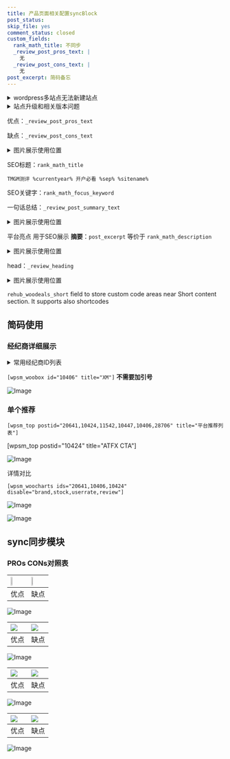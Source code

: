 ```yaml
---
title: 产品页面相关配置syncBlock
post_status: 
skip_file: yes
comment_status: closed
custom_fields:
  rank_math_title: 不同步
  _review_post_pros_text: |
    无
  _review_post_cons_text: |
    无
post_excerpt: 简码备忘
---
```

<details><summary>wordpress多站点无法新建站点</summary>

<li>和报错需要清理cookies一样的原因</li>
<li>wp-config.php里面<code>define( 'SUBDOMAIN_INSTALL', false );//子域名安装</code></li>
<li>新建子站点是用<code>define( 'SUBDOMAIN_INSTALL', true);//子域名安装</code> 完成以后，改成<code>false</code></li>
</details>

<details><summary>站点升级和相关版本问题</summary>

<p>wordpress：5.9.9
woocommerce：7.5.1
出现问题的地方：主题选项里面>><strong>Product layout >>compact style</strong></p>
<p>如何出现没有用过的字段 导致无法保存。先导出配置 然后进行修改，后面再次恢复即可。</p>
<p>出现部分字段无法显示时，需要返回默认布局后，对产品进行保存就好了。</p>
<p></p>
</details>

优点：`_review_post_pros_text`

缺点：`_review_post_cons_text`

<details><summary>图片展示使用位置</summary>

<img src="https://prod-files-secure.s3.us-west-2.amazonaws.com/39ed1227-6d7d-4570-be36-9ccd4a2c4241/f51d3d83-55d4-4bdf-9604-f37ec77ab556/Untitled.png?X-Amz-Algorithm=AWS4-HMAC-SHA256&X-Amz-Content-Sha256=UNSIGNED-PAYLOAD&X-Amz-Credential=ASIAZI2LB466YQAC7ZVO%2F20250412%2Fus-west-2%2Fs3%2Faws4_request&X-Amz-Date=20250412T165520Z&X-Amz-Expires=3600&X-Amz-Security-Token=IQoJb3JpZ2luX2VjEF8aCXVzLXdlc3QtMiJHMEUCIQD0AAQgIanAj%2FED8JRNHRehfBUy09lolzv7J684SHZ3ugIgPYMN3nOODhX5SYesEB%2FyxO1qQfhgv%2FMuNSyMFETOuW8qiAQI2P%2F%2F%2F%2F%2F%2F%2F%2F%2F%2FARAAGgw2Mzc0MjMxODM4MDUiDA0YDVo5xdjz8aFkMyrcA%2F0x2p%2BhLoQROGg8nolqyKCjTYOnXJ3zEClm7W3llJb3sM0azMTCTlebSCQQSVooeEX05PCG4wqI%2Fwab8VZYiRzhuelPxBAKhyxw8MuGjLtXb8NXt17Zyfbh%2BJRBQ7SYUKgZEZ5H9P5RBwO9v34Db9nJTHrMT0JwlJLksCqFuwJ37Og2xH5JKYWW0hgvz5FQUJr3CZUlmmDzByHZYJKVahiwkOIrIjgHnmE1lhVIOqiQ57Gb%2Fllbb3AgVckEBNO6n2x43k9hAuwpEjjV2ZMijOVT7rR6KZxwi%2FFgbtSDSdqyWqd6f9meiZntc%2Fe%2BBSQD3mgx9d43ocmyY4oGnzzDqpSiryezE%2BZVmbwBAXOZ9%2FLdafw9nZuie4D0fVpSV8zruOEHNuTJ6%2FEO5zczCJKD8fyvTJF5yXVqI4hiAK9ICsFINPmrmSRteNEDo%2Fy9ZUhn09ySYSQFNVPLydIK5WPWuYmSWDe%2BHiZNCEq7H9S0tdO7Js82vILRJLK9khLen3eSQcTVggJq3A%2FwI8xwWe9qWjkthlT9u4C%2BEZ1IY48INgTZiyhfpUh3xzDp73ablySFW5hfvtLXKqzj2TJ5rWGwbG0XmcsUWp0xXXlxOJiZrKisGRMN3K2sigH30RrjMOD56b8GOqUBywFat%2B%2F8xWs2Fm9s0pMxY4%2Brk4olDUs0PSa4rxkGt3a71nTPr1LcltD27NMu%2B2%2Fb3olPCYzwWs6I36n41clkb43fB5j81fwrcgjKoKYYEHA91awTlEo06KCR4bVcf1%2Fd6NVule1I1qBsXGXv70JmHRLp3iIaOxIuKSNx0s3rsao7BK2AdJRu7Jzato%2FG1xcPAd1Q45JUH65g97bPqWe%2BiCSOZRyy&X-Amz-Signature=d2bb61d621ab363502e9f1c38af5284ad81f4c9d5fc24157c168e1e7feb45e22&X-Amz-SignedHeaders=host&x-id=GetObject" alt="Image">
</details>

SEO标题：`rank_math_title`

`TMGM测评 %currentyear% 开户必看 %sep% %sitename%`

SEO关键字：`rank_math_focus_keyword`

一句话总结：`_review_post_summary_text`

<details><summary>图片展示使用位置</summary>

<img src="https://prod-files-secure.s3.us-west-2.amazonaws.com/39ed1227-6d7d-4570-be36-9ccd4a2c4241/4b96a922-296c-4f4e-8630-d1c870cbce01/Untitled.png?X-Amz-Algorithm=AWS4-HMAC-SHA256&X-Amz-Content-Sha256=UNSIGNED-PAYLOAD&X-Amz-Credential=ASIAZI2LB4662IRM23VA%2F20250412%2Fus-west-2%2Fs3%2Faws4_request&X-Amz-Date=20250412T165521Z&X-Amz-Expires=3600&X-Amz-Security-Token=IQoJb3JpZ2luX2VjEF8aCXVzLXdlc3QtMiJIMEYCIQCxWYhzzExS4ioM%2FhmHJqbGb9TxTc%2FtzH6%2BtppWqa%2BfZAIhAM5cJn4XZrI4v%2FSyFMEfEX5KQ9MztgytRFRIOkja%2FHSOKogECNj%2F%2F%2F%2F%2F%2F%2F%2F%2F%2FwEQABoMNjM3NDIzMTgzODA1Igygwu%2BY6K2gy%2FrgbV0q3AP1kxOiZ5LMnuzPCqnY7MfE5kfvdlADSjKvbjHsiy6hDPABVeyo18l3mSBAlpQPqi1gTG5bDvNaeZ27%2BYNBft0e%2FtfQtwFA5RHk1K7EkXZvZOLiDLgpXd7JWKYIj%2BqNXZ9h6vqXPEJzh0Xw5hsbmBnKp79fBBIzLoL%2F5mM8pc78dEgeBIrI6u5luH1LTZ1ZveMiqfuczDscCn7HKc%2F6WYAY%2Bb3T%2BzqeG0VVybJs3CWwyIx9h5HvldTfzcQV67GaYnB4tRDQ7t93jmum0dfQh3iR3c%2BcDG%2FBd%2FtGUdw%2FP3LQDebGP1sBQlDgkoyoHJFSxHQPrY3M4lhAWZm1pXhorxLj23U8WPRiSPm00D7GK22VJEfQQNSVJ1pJFHFgFLzcrk2Pb2jFghmrGxjcUMF5p31LEgjisYAv0Hl3Z6W2Uqr39etM6VlTOdU%2BGBM3nHciC7SM5heZPW91r6CZuxC6EFXonQjfu1rGydql%2BHK6U3YeOvBvBLLRYUkzBgNY1t7yD0P4LtyB6zVFc6btwjRA5eJTJ%2FLylV9RKD%2FCCkuIXYhqn39mQbsiSy%2BlwJpxnRVF%2FyFuGw6EqvsJvIOgmqjr3i7CXyWibcS3gHrfd720gFUszw%2FQO%2B9HCL29BHSQLzDT%2BOm%2FBjqkAXpjii6G%2BfLju4HXairrGCB1Vz6OWVXt8foRtHd3VW4HbGs7JUi47kCV%2FJiZ1I9jDVMsmBOUclOODkJw%2FDUEy7UeYQt%2FURZuDhyo4W%2FS8kaRLcw0hqatAwvEEKzBz4hBzuitainJS%2BdjmfEl4B3EfKRBMpEkdvBGPMAWBastQC3ZjytHXJIah944R4OoOdmwPs6CB7iVxuYC9Wsk%2BplSJ%2BOXWsIP&X-Amz-Signature=6724548dc6acf692b314b77b6a9ae54a11f4150e6bc9ceaa3cb3caff2492751c&X-Amz-SignedHeaders=host&x-id=GetObject" alt="Image">
</details>

平台亮点 用于SEO展示 **摘要**：`post_excerpt`  等价于 `rank_math_description`

<details><summary>图片展示使用位置</summary>

<img src="https://prod-files-secure.s3.us-west-2.amazonaws.com/39ed1227-6d7d-4570-be36-9ccd4a2c4241/1ee11f63-b60a-4dfe-a7a7-d58ff23b5d88/Untitled.png?X-Amz-Algorithm=AWS4-HMAC-SHA256&X-Amz-Content-Sha256=UNSIGNED-PAYLOAD&X-Amz-Credential=ASIAZI2LB466Z4F5KJY7%2F20250412%2Fus-west-2%2Fs3%2Faws4_request&X-Amz-Date=20250412T165522Z&X-Amz-Expires=3600&X-Amz-Security-Token=IQoJb3JpZ2luX2VjEF8aCXVzLXdlc3QtMiJIMEYCIQCirfOcgyuLbhUYzsrP%2BMIZO3NK3H2tH%2FPfv2h5gXIMqgIhAP4biyuv%2FI8HuP4b15sIzvP7Ve9yUo9mX1IJKOj4dUWDKogECNj%2F%2F%2F%2F%2F%2F%2F%2F%2F%2FwEQABoMNjM3NDIzMTgzODA1IgwjuiXa0de0ekGvVeIq3AP0gqwJSMp%2B%2BVB5TmranhEEynTwPqM0AOR8egbKbjJ9JdRJCdvgJrPYzVCSaFOFHWzCWfduv3i4wM8phaM9US7%2FsPilvtfOzOH2GYGYTJCq%2FUtqk1RYRkScFSBWRw7Z8ajYXGFmQtVwLEn3PKtzQALBgc7qEa8SDad2LEofB5rJWrLrdAqm4Av0YSSQBsrBpkhvEFQMkDihtHpFFNAH9fBp2tBKnVlSoliBjLM2X8Whrt%2BwEK43Z%2FopD9lbpwCEYK7vMzIWrrqC%2BF0DoyRerpfNoZhKZNSruAYmuKWqELQXl4ll0ibvKJtHAuq4praJd8M7BZIcK0CIHiH0MdcCjUkJIgghaFCHfHh%2B%2BjCK3G2W0AyNeT%2FHP1IyZmwTlvjK6vfxJ1X12om1c08g5kn505twCSN0DiDlQG%2FbsGSqDmILvXu%2BArSLcHUsNzWQr6fKA77h%2BcVLYZIEiuwdqH2QAQrMz01lRCa25DvTdHMRWP%2B7i1F6fKvHHoeB8BYcyURSA7cak%2FotGkJBgYfpgmXDY8AXQWgaaaZR8FWnvYa7PLYNyHRbBwZ%2B07X8VN%2FcCBOZk%2FSRVm48hhbb0FhbpdvJInNPgsfgHJ%2FwWGyH7O3IkkqH5%2FH8bvOR5RZ%2BsA1BTjDq%2BOm%2FBjqkAeiSNgleXR694lrFi%2FV%2F7ZpOYMmg08sowcsqXsNq4sOIpKQZKDDVJ4KjUfLsv83BTfKy%2B0yhmbHs3hTrhWL%2B8HXp9y779BIUSSKTBhOcUk9WnRzhNTQRFFDmjjg3P%2B1%2BxaBo0niZN9V2z1ttTZiXBDLebtIjTNhvaPlz4%2F3ANpfb7euUdUWoMVrvDA4SstleNLJaqXdgbXD2pDa78vWs1mUvg9a%2F&X-Amz-Signature=646c506936d6a2eb378c8ae15e0bc3cc8d2af72f511d542d3ac112b64979d544&X-Amz-SignedHeaders=host&x-id=GetObject" alt="Image">
<img src="https://prod-files-secure.s3.us-west-2.amazonaws.com/39ed1227-6d7d-4570-be36-9ccd4a2c4241/ad4118b5-78d8-4fbe-801e-3b29b5d99c01/Untitled.png?X-Amz-Algorithm=AWS4-HMAC-SHA256&X-Amz-Content-Sha256=UNSIGNED-PAYLOAD&X-Amz-Credential=ASIAZI2LB466Z4F5KJY7%2F20250412%2Fus-west-2%2Fs3%2Faws4_request&X-Amz-Date=20250412T165522Z&X-Amz-Expires=3600&X-Amz-Security-Token=IQoJb3JpZ2luX2VjEF8aCXVzLXdlc3QtMiJIMEYCIQCirfOcgyuLbhUYzsrP%2BMIZO3NK3H2tH%2FPfv2h5gXIMqgIhAP4biyuv%2FI8HuP4b15sIzvP7Ve9yUo9mX1IJKOj4dUWDKogECNj%2F%2F%2F%2F%2F%2F%2F%2F%2F%2FwEQABoMNjM3NDIzMTgzODA1IgwjuiXa0de0ekGvVeIq3AP0gqwJSMp%2B%2BVB5TmranhEEynTwPqM0AOR8egbKbjJ9JdRJCdvgJrPYzVCSaFOFHWzCWfduv3i4wM8phaM9US7%2FsPilvtfOzOH2GYGYTJCq%2FUtqk1RYRkScFSBWRw7Z8ajYXGFmQtVwLEn3PKtzQALBgc7qEa8SDad2LEofB5rJWrLrdAqm4Av0YSSQBsrBpkhvEFQMkDihtHpFFNAH9fBp2tBKnVlSoliBjLM2X8Whrt%2BwEK43Z%2FopD9lbpwCEYK7vMzIWrrqC%2BF0DoyRerpfNoZhKZNSruAYmuKWqELQXl4ll0ibvKJtHAuq4praJd8M7BZIcK0CIHiH0MdcCjUkJIgghaFCHfHh%2B%2BjCK3G2W0AyNeT%2FHP1IyZmwTlvjK6vfxJ1X12om1c08g5kn505twCSN0DiDlQG%2FbsGSqDmILvXu%2BArSLcHUsNzWQr6fKA77h%2BcVLYZIEiuwdqH2QAQrMz01lRCa25DvTdHMRWP%2B7i1F6fKvHHoeB8BYcyURSA7cak%2FotGkJBgYfpgmXDY8AXQWgaaaZR8FWnvYa7PLYNyHRbBwZ%2B07X8VN%2FcCBOZk%2FSRVm48hhbb0FhbpdvJInNPgsfgHJ%2FwWGyH7O3IkkqH5%2FH8bvOR5RZ%2BsA1BTjDq%2BOm%2FBjqkAeiSNgleXR694lrFi%2FV%2F7ZpOYMmg08sowcsqXsNq4sOIpKQZKDDVJ4KjUfLsv83BTfKy%2B0yhmbHs3hTrhWL%2B8HXp9y779BIUSSKTBhOcUk9WnRzhNTQRFFDmjjg3P%2B1%2BxaBo0niZN9V2z1ttTZiXBDLebtIjTNhvaPlz4%2F3ANpfb7euUdUWoMVrvDA4SstleNLJaqXdgbXD2pDa78vWs1mUvg9a%2F&X-Amz-Signature=26ef56123395dfc16ed4f8bd0f1d2c7b53389c1e1e4be30a5e07f743fc498b95&X-Amz-SignedHeaders=host&x-id=GetObject" alt="Image">
<img src="https://prod-files-secure.s3.us-west-2.amazonaws.com/39ed1227-6d7d-4570-be36-9ccd4a2c4241/a38cf7c9-a79c-4b64-9e94-13589fe0758b/Untitled.png?X-Amz-Algorithm=AWS4-HMAC-SHA256&X-Amz-Content-Sha256=UNSIGNED-PAYLOAD&X-Amz-Credential=ASIAZI2LB466Z4F5KJY7%2F20250412%2Fus-west-2%2Fs3%2Faws4_request&X-Amz-Date=20250412T165522Z&X-Amz-Expires=3600&X-Amz-Security-Token=IQoJb3JpZ2luX2VjEF8aCXVzLXdlc3QtMiJIMEYCIQCirfOcgyuLbhUYzsrP%2BMIZO3NK3H2tH%2FPfv2h5gXIMqgIhAP4biyuv%2FI8HuP4b15sIzvP7Ve9yUo9mX1IJKOj4dUWDKogECNj%2F%2F%2F%2F%2F%2F%2F%2F%2F%2FwEQABoMNjM3NDIzMTgzODA1IgwjuiXa0de0ekGvVeIq3AP0gqwJSMp%2B%2BVB5TmranhEEynTwPqM0AOR8egbKbjJ9JdRJCdvgJrPYzVCSaFOFHWzCWfduv3i4wM8phaM9US7%2FsPilvtfOzOH2GYGYTJCq%2FUtqk1RYRkScFSBWRw7Z8ajYXGFmQtVwLEn3PKtzQALBgc7qEa8SDad2LEofB5rJWrLrdAqm4Av0YSSQBsrBpkhvEFQMkDihtHpFFNAH9fBp2tBKnVlSoliBjLM2X8Whrt%2BwEK43Z%2FopD9lbpwCEYK7vMzIWrrqC%2BF0DoyRerpfNoZhKZNSruAYmuKWqELQXl4ll0ibvKJtHAuq4praJd8M7BZIcK0CIHiH0MdcCjUkJIgghaFCHfHh%2B%2BjCK3G2W0AyNeT%2FHP1IyZmwTlvjK6vfxJ1X12om1c08g5kn505twCSN0DiDlQG%2FbsGSqDmILvXu%2BArSLcHUsNzWQr6fKA77h%2BcVLYZIEiuwdqH2QAQrMz01lRCa25DvTdHMRWP%2B7i1F6fKvHHoeB8BYcyURSA7cak%2FotGkJBgYfpgmXDY8AXQWgaaaZR8FWnvYa7PLYNyHRbBwZ%2B07X8VN%2FcCBOZk%2FSRVm48hhbb0FhbpdvJInNPgsfgHJ%2FwWGyH7O3IkkqH5%2FH8bvOR5RZ%2BsA1BTjDq%2BOm%2FBjqkAeiSNgleXR694lrFi%2FV%2F7ZpOYMmg08sowcsqXsNq4sOIpKQZKDDVJ4KjUfLsv83BTfKy%2B0yhmbHs3hTrhWL%2B8HXp9y779BIUSSKTBhOcUk9WnRzhNTQRFFDmjjg3P%2B1%2BxaBo0niZN9V2z1ttTZiXBDLebtIjTNhvaPlz4%2F3ANpfb7euUdUWoMVrvDA4SstleNLJaqXdgbXD2pDa78vWs1mUvg9a%2F&X-Amz-Signature=80fc6d0399038780d74f414a1959d26e862f490496ceb396ad0df49b7d1c8acd&X-Amz-SignedHeaders=host&x-id=GetObject" alt="Image">
<img src="https://prod-files-secure.s3.us-west-2.amazonaws.com/39ed1227-6d7d-4570-be36-9ccd4a2c4241/7da6fc1e-d2ac-42ae-8c75-cb5749aa18f6/Untitled.png?X-Amz-Algorithm=AWS4-HMAC-SHA256&X-Amz-Content-Sha256=UNSIGNED-PAYLOAD&X-Amz-Credential=ASIAZI2LB466Z4F5KJY7%2F20250412%2Fus-west-2%2Fs3%2Faws4_request&X-Amz-Date=20250412T165522Z&X-Amz-Expires=3600&X-Amz-Security-Token=IQoJb3JpZ2luX2VjEF8aCXVzLXdlc3QtMiJIMEYCIQCirfOcgyuLbhUYzsrP%2BMIZO3NK3H2tH%2FPfv2h5gXIMqgIhAP4biyuv%2FI8HuP4b15sIzvP7Ve9yUo9mX1IJKOj4dUWDKogECNj%2F%2F%2F%2F%2F%2F%2F%2F%2F%2FwEQABoMNjM3NDIzMTgzODA1IgwjuiXa0de0ekGvVeIq3AP0gqwJSMp%2B%2BVB5TmranhEEynTwPqM0AOR8egbKbjJ9JdRJCdvgJrPYzVCSaFOFHWzCWfduv3i4wM8phaM9US7%2FsPilvtfOzOH2GYGYTJCq%2FUtqk1RYRkScFSBWRw7Z8ajYXGFmQtVwLEn3PKtzQALBgc7qEa8SDad2LEofB5rJWrLrdAqm4Av0YSSQBsrBpkhvEFQMkDihtHpFFNAH9fBp2tBKnVlSoliBjLM2X8Whrt%2BwEK43Z%2FopD9lbpwCEYK7vMzIWrrqC%2BF0DoyRerpfNoZhKZNSruAYmuKWqELQXl4ll0ibvKJtHAuq4praJd8M7BZIcK0CIHiH0MdcCjUkJIgghaFCHfHh%2B%2BjCK3G2W0AyNeT%2FHP1IyZmwTlvjK6vfxJ1X12om1c08g5kn505twCSN0DiDlQG%2FbsGSqDmILvXu%2BArSLcHUsNzWQr6fKA77h%2BcVLYZIEiuwdqH2QAQrMz01lRCa25DvTdHMRWP%2B7i1F6fKvHHoeB8BYcyURSA7cak%2FotGkJBgYfpgmXDY8AXQWgaaaZR8FWnvYa7PLYNyHRbBwZ%2B07X8VN%2FcCBOZk%2FSRVm48hhbb0FhbpdvJInNPgsfgHJ%2FwWGyH7O3IkkqH5%2FH8bvOR5RZ%2BsA1BTjDq%2BOm%2FBjqkAeiSNgleXR694lrFi%2FV%2F7ZpOYMmg08sowcsqXsNq4sOIpKQZKDDVJ4KjUfLsv83BTfKy%2B0yhmbHs3hTrhWL%2B8HXp9y779BIUSSKTBhOcUk9WnRzhNTQRFFDmjjg3P%2B1%2BxaBo0niZN9V2z1ttTZiXBDLebtIjTNhvaPlz4%2F3ANpfb7euUdUWoMVrvDA4SstleNLJaqXdgbXD2pDa78vWs1mUvg9a%2F&X-Amz-Signature=8ac2ccf6bc9d050c65efee0768baacd6eaa5accd3122aa9c6a1a261bec3b1267&X-Amz-SignedHeaders=host&x-id=GetObject" alt="Image">
<img src="https://prod-files-secure.s3.us-west-2.amazonaws.com/39ed1227-6d7d-4570-be36-9ccd4a2c4241/7e97f40a-eaee-47f5-b2f9-475f96808fa7/Untitled.png?X-Amz-Algorithm=AWS4-HMAC-SHA256&X-Amz-Content-Sha256=UNSIGNED-PAYLOAD&X-Amz-Credential=ASIAZI2LB466Z4F5KJY7%2F20250412%2Fus-west-2%2Fs3%2Faws4_request&X-Amz-Date=20250412T165522Z&X-Amz-Expires=3600&X-Amz-Security-Token=IQoJb3JpZ2luX2VjEF8aCXVzLXdlc3QtMiJIMEYCIQCirfOcgyuLbhUYzsrP%2BMIZO3NK3H2tH%2FPfv2h5gXIMqgIhAP4biyuv%2FI8HuP4b15sIzvP7Ve9yUo9mX1IJKOj4dUWDKogECNj%2F%2F%2F%2F%2F%2F%2F%2F%2F%2FwEQABoMNjM3NDIzMTgzODA1IgwjuiXa0de0ekGvVeIq3AP0gqwJSMp%2B%2BVB5TmranhEEynTwPqM0AOR8egbKbjJ9JdRJCdvgJrPYzVCSaFOFHWzCWfduv3i4wM8phaM9US7%2FsPilvtfOzOH2GYGYTJCq%2FUtqk1RYRkScFSBWRw7Z8ajYXGFmQtVwLEn3PKtzQALBgc7qEa8SDad2LEofB5rJWrLrdAqm4Av0YSSQBsrBpkhvEFQMkDihtHpFFNAH9fBp2tBKnVlSoliBjLM2X8Whrt%2BwEK43Z%2FopD9lbpwCEYK7vMzIWrrqC%2BF0DoyRerpfNoZhKZNSruAYmuKWqELQXl4ll0ibvKJtHAuq4praJd8M7BZIcK0CIHiH0MdcCjUkJIgghaFCHfHh%2B%2BjCK3G2W0AyNeT%2FHP1IyZmwTlvjK6vfxJ1X12om1c08g5kn505twCSN0DiDlQG%2FbsGSqDmILvXu%2BArSLcHUsNzWQr6fKA77h%2BcVLYZIEiuwdqH2QAQrMz01lRCa25DvTdHMRWP%2B7i1F6fKvHHoeB8BYcyURSA7cak%2FotGkJBgYfpgmXDY8AXQWgaaaZR8FWnvYa7PLYNyHRbBwZ%2B07X8VN%2FcCBOZk%2FSRVm48hhbb0FhbpdvJInNPgsfgHJ%2FwWGyH7O3IkkqH5%2FH8bvOR5RZ%2BsA1BTjDq%2BOm%2FBjqkAeiSNgleXR694lrFi%2FV%2F7ZpOYMmg08sowcsqXsNq4sOIpKQZKDDVJ4KjUfLsv83BTfKy%2B0yhmbHs3hTrhWL%2B8HXp9y779BIUSSKTBhOcUk9WnRzhNTQRFFDmjjg3P%2B1%2BxaBo0niZN9V2z1ttTZiXBDLebtIjTNhvaPlz4%2F3ANpfb7euUdUWoMVrvDA4SstleNLJaqXdgbXD2pDa78vWs1mUvg9a%2F&X-Amz-Signature=89c6ac8fdc770cd08111df768eb1f537fbc6e624c08b06d3dbf021c191feded4&X-Amz-SignedHeaders=host&x-id=GetObject" alt="Image">
</details>

head：`_review_heading`

<details><summary>图片展示使用位置</summary>

<img src="https://prod-files-secure.s3.us-west-2.amazonaws.com/39ed1227-6d7d-4570-be36-9ccd4a2c4241/3a4650ad-9887-415c-889a-edd51fa54f27/Untitled.png?X-Amz-Algorithm=AWS4-HMAC-SHA256&X-Amz-Content-Sha256=UNSIGNED-PAYLOAD&X-Amz-Credential=ASIAZI2LB466YFWK5SP5%2F20250412%2Fus-west-2%2Fs3%2Faws4_request&X-Amz-Date=20250412T165522Z&X-Amz-Expires=3600&X-Amz-Security-Token=IQoJb3JpZ2luX2VjEF8aCXVzLXdlc3QtMiJHMEUCIGWVPj3gUeaTXdrUaE%2F8FgRx%2Fg4ynBxk3PC9%2FK44NsSgAiEA%2B%2BGWeUqtCvsGCWIgHKggK6s3QP%2FEtk%2BmZTcTTCnxThIqiAQI2P%2F%2F%2F%2F%2F%2F%2F%2F%2F%2FARAAGgw2Mzc0MjMxODM4MDUiDDjHJ%2FqVSEgD%2F6DPaircAxAzpuvZDpyPfkfitELRPyUOkAti%2FVUo1owDjXXV3G0FDz5rmeu6vqRdysT3UHlOVYqL1XtO1aRYEty2gOCd%2Bka%2B9NYESoCeYdiAgQwFvK4FSVo8FZbcoR92Lz%2B5VIWbsRvFDZUtpl1PynYnmj2N8at4b3tZqLj2nIsxI0xIA7O24TlVJy2WoQKjtrvTLeFhvtbS5hdWpTTWHMMRgv4CgpmAITdzDKgQgO4Tt%2BTAcoTO8xk7Z1OlGPjKyWKamW5hDzZh1YehqmXz%2BiUls83d0lARrQBcOZgyWdDMhTWzOmTk%2BVo8IJIrbQ0g8f%2BV%2FvJwnobPCeb0L6bYDbsDTCLypv65i0IPMZUCUoZEYC%2Ffp1kHzmhCJccIyROLfi3G3dY5GB9iTHMZ8BE6LhWZee3NtVcp3dLvOFM%2BRmoM%2FEI%2BxqpLHdiUNJuAgLXazOOrczvm5GrSHEpFthJB1t4ZOMn6sFJcFBMmwhbWSLmMfii%2FCJc3c7BROhL%2BQIoCktoApb%2FSrm70u89spASk5eP8Upr3YztyhKSRz0Ks42oREz90secBXrrABGb8NTbDFPnnPSTb4BFfcHucg5SaffEbuQvE1sTk1Sejtdmk6qzRuDvFRSlS%2BptilUH2nHSnn2FKMND46b8GOqUBOdRSGfTgBmMgZM3DoORfXSqXt4T38BKQMVAQxnEIj%2Bk9JPpaCiJy7JpyqUppVNrWnAOGCA0R%2FFqRUseFPG%2BvpEKdbXyOs7Hts1Fb3gVkL9SZlvhRP0aLQmGyJhNG0PwNYKCAg4g4McIFT5A%2BYRgqUQrEf2hGFhOCJiK37LZ0vrFy2AotRMnSU%2FgZ9oVJLxMnG3uABBVyrK%2FQ517qwexmuhgHPcZw&X-Amz-Signature=db5f1da59a33c1bc2c5996e60fb0231ebac7a358b3e0a782f3c36dbdcc5d546b&X-Amz-SignedHeaders=host&x-id=GetObject" alt="Image">
</details>

`rehub_woodeals_short`	field to store custom code areas near Short content section. It supports also shortcodes



## 简码使用

### 经纪商详细展示

<details><summary>常用经纪商ID列表</summary>

<pre><code class="php">嘉盛 ===> 20641  [wpsm_woobox id="20641" title="嘉盛"]
易信easymarkets ===> 11542  [wpsm_woobox id="11542" title="易信easymarkets"]
ATFX外汇 ===> 10424  [wpsm_woobox id="10424" title="ATFX"]
XM ===> 10406  [wpsm_woobox id="10406" title="XM"]
TMGM ===> 29622  [wpsm_woobox id="29622" title="TMGM"]
HYCM ===> 10447  [wpsm_woobox id="10447" title="HYCM"]
fpmarkets澳福外汇 ===> 20639  [wpsm_woobox id="20639" title="fpmarkets澳福外汇"]</code></pre>
</details>

`[wpsm_woobox id="10406" title="XM"]` **不需要加引号**

![Image](https://prod-files-secure.s3.us-west-2.amazonaws.com/39ed1227-6d7d-4570-be36-9ccd4a2c4241/4f898f9d-0fa7-4e43-acd3-ac6bc7be575a/Untitled.png?X-Amz-Algorithm=AWS4-HMAC-SHA256&X-Amz-Content-Sha256=UNSIGNED-PAYLOAD&X-Amz-Credential=ASIAZI2LB466SZLMNFJ2%2F20250412%2Fus-west-2%2Fs3%2Faws4_request&X-Amz-Date=20250412T165520Z&X-Amz-Expires=3600&X-Amz-Security-Token=IQoJb3JpZ2luX2VjEF8aCXVzLXdlc3QtMiJIMEYCIQDoXc4W5qqmbQ3BbctaGGuNkoGwyOio7fVuH7nVQBOehwIhAMEVpI1OSSXoYHyDW%2B5fJXJPF84EOBlKV8NBRsHaF%2FJ4KogECNj%2F%2F%2F%2F%2F%2F%2F%2F%2F%2FwEQABoMNjM3NDIzMTgzODA1IgwmTB5%2Fg1sVaRTg%2F2Mq3AOTSjQUJKy9Mo7EqUQwEzScFsTZLC4NawUb9jayxvzsB5NyDJg0VbCpJDr9ExF2uR%2Fl1VunY%2FhOQfOCqUpDiOa7kZInjK7v6K%2FcMiNMQl4qo%2F4LpSmDD%2BuC8NqsoDqlgfYg7bH3N4s3QpeuQVs7X3AKGzvMUt7vx89%2BhbD7a27XXz1eMAmMG2HakU0zMgN1ij7NT2dn9rkP1unvBYYmdz0LxQ8CTtXdNz0jscEXwE5DovedJLn7p%2FQIex1xLqBYDY0Q1aS%2B9XZ2uGQ34t%2BeJrIpjbXDeLBL70jDUHnXhA4lazCzpHkfejVHyUONkKyQMd2SxH%2FODVZwHUE%2BQFZhmiK0zqU89WObQAdRisLRbsn6PjjZ3QOwl%2BBM9eBzCN5Z%2FOOXhh9ob7ZccTAWZ0vFCa1SLbyo%2FcVoGxwkp9rRKRFiQvStyD%2FxoB5cFnSUntNamwsmjr%2BayKGeT9yBhgtGLlvLDyUuHbdmlNmkt%2FlRfqiVdAxrgcShUdImDVQ8lsl0v3GJ1NwcTtapYRd1%2BSQdXb3zlibZ0quB9TjBKwm6eSpt2bt6f1DdgDE5XD49GBPigHD7YqBKrh7rDSBlKQwIA0fsZXehTzY0sPHrOfreF9%2B85tG85xz1hm8lTSxAKTDi%2Bem%2FBjqkAZ0ZJ7k0xCB9r4ssqTDrea%2FzNsJzVjphX1nJ4%2BU8rUzrSr2115eBU3UsvLnyHFZ5qZE9h4LFq8OiKtuqS7MuYUADcWAqIcOmKU4wcgiMpsg3%2Bdsdarmary7esztO%2BCgwNlOHt8juw0eX0QounBsSl3axFP4gwuuRWN8o3Dg%2BRIg05H70Z4LBYdcSCUZrjmyYQaZHUR9B4%2BebPTEFmGbQUTpRkuuG&X-Amz-Signature=3acb12a4b23992c93d5c9e7b1b8bf5e2520bc84f5dce67bbd267d462a385fabf&X-Amz-SignedHeaders=host&x-id=GetObject)

### 单个推荐
`[wpsm_top postid="20641,10424,11542,10447,10406,28706" title="平台推荐列表"]`

[wpsm_top postid="10424" title="ATFX CTA"]

![Image](https://prod-files-secure.s3.us-west-2.amazonaws.com/39ed1227-6d7d-4570-be36-9ccd4a2c4241/5ac620dc-51a8-48b6-b55d-91f47299193c/Untitled.png?X-Amz-Algorithm=AWS4-HMAC-SHA256&X-Amz-Content-Sha256=UNSIGNED-PAYLOAD&X-Amz-Credential=ASIAZI2LB466SZLMNFJ2%2F20250412%2Fus-west-2%2Fs3%2Faws4_request&X-Amz-Date=20250412T165520Z&X-Amz-Expires=3600&X-Amz-Security-Token=IQoJb3JpZ2luX2VjEF8aCXVzLXdlc3QtMiJIMEYCIQDoXc4W5qqmbQ3BbctaGGuNkoGwyOio7fVuH7nVQBOehwIhAMEVpI1OSSXoYHyDW%2B5fJXJPF84EOBlKV8NBRsHaF%2FJ4KogECNj%2F%2F%2F%2F%2F%2F%2F%2F%2F%2FwEQABoMNjM3NDIzMTgzODA1IgwmTB5%2Fg1sVaRTg%2F2Mq3AOTSjQUJKy9Mo7EqUQwEzScFsTZLC4NawUb9jayxvzsB5NyDJg0VbCpJDr9ExF2uR%2Fl1VunY%2FhOQfOCqUpDiOa7kZInjK7v6K%2FcMiNMQl4qo%2F4LpSmDD%2BuC8NqsoDqlgfYg7bH3N4s3QpeuQVs7X3AKGzvMUt7vx89%2BhbD7a27XXz1eMAmMG2HakU0zMgN1ij7NT2dn9rkP1unvBYYmdz0LxQ8CTtXdNz0jscEXwE5DovedJLn7p%2FQIex1xLqBYDY0Q1aS%2B9XZ2uGQ34t%2BeJrIpjbXDeLBL70jDUHnXhA4lazCzpHkfejVHyUONkKyQMd2SxH%2FODVZwHUE%2BQFZhmiK0zqU89WObQAdRisLRbsn6PjjZ3QOwl%2BBM9eBzCN5Z%2FOOXhh9ob7ZccTAWZ0vFCa1SLbyo%2FcVoGxwkp9rRKRFiQvStyD%2FxoB5cFnSUntNamwsmjr%2BayKGeT9yBhgtGLlvLDyUuHbdmlNmkt%2FlRfqiVdAxrgcShUdImDVQ8lsl0v3GJ1NwcTtapYRd1%2BSQdXb3zlibZ0quB9TjBKwm6eSpt2bt6f1DdgDE5XD49GBPigHD7YqBKrh7rDSBlKQwIA0fsZXehTzY0sPHrOfreF9%2B85tG85xz1hm8lTSxAKTDi%2Bem%2FBjqkAZ0ZJ7k0xCB9r4ssqTDrea%2FzNsJzVjphX1nJ4%2BU8rUzrSr2115eBU3UsvLnyHFZ5qZE9h4LFq8OiKtuqS7MuYUADcWAqIcOmKU4wcgiMpsg3%2Bdsdarmary7esztO%2BCgwNlOHt8juw0eX0QounBsSl3axFP4gwuuRWN8o3Dg%2BRIg05H70Z4LBYdcSCUZrjmyYQaZHUR9B4%2BebPTEFmGbQUTpRkuuG&X-Amz-Signature=c5a3ce39078f230c2f7eb04e62f57ecb60d3cd204614154be15cd9e3c2d89a97&X-Amz-SignedHeaders=host&x-id=GetObject)

详情对比

`[wpsm_woocharts ids="20641,10406,10424" disable="brand,stock,userrate,review"]`

![Image](https://prod-files-secure.s3.us-west-2.amazonaws.com/39ed1227-6d7d-4570-be36-9ccd4a2c4241/bf3ba45f-b9f3-4295-8aef-b4a495fd25f4/Untitled.png?X-Amz-Algorithm=AWS4-HMAC-SHA256&X-Amz-Content-Sha256=UNSIGNED-PAYLOAD&X-Amz-Credential=ASIAZI2LB466SZLMNFJ2%2F20250412%2Fus-west-2%2Fs3%2Faws4_request&X-Amz-Date=20250412T165520Z&X-Amz-Expires=3600&X-Amz-Security-Token=IQoJb3JpZ2luX2VjEF8aCXVzLXdlc3QtMiJIMEYCIQDoXc4W5qqmbQ3BbctaGGuNkoGwyOio7fVuH7nVQBOehwIhAMEVpI1OSSXoYHyDW%2B5fJXJPF84EOBlKV8NBRsHaF%2FJ4KogECNj%2F%2F%2F%2F%2F%2F%2F%2F%2F%2FwEQABoMNjM3NDIzMTgzODA1IgwmTB5%2Fg1sVaRTg%2F2Mq3AOTSjQUJKy9Mo7EqUQwEzScFsTZLC4NawUb9jayxvzsB5NyDJg0VbCpJDr9ExF2uR%2Fl1VunY%2FhOQfOCqUpDiOa7kZInjK7v6K%2FcMiNMQl4qo%2F4LpSmDD%2BuC8NqsoDqlgfYg7bH3N4s3QpeuQVs7X3AKGzvMUt7vx89%2BhbD7a27XXz1eMAmMG2HakU0zMgN1ij7NT2dn9rkP1unvBYYmdz0LxQ8CTtXdNz0jscEXwE5DovedJLn7p%2FQIex1xLqBYDY0Q1aS%2B9XZ2uGQ34t%2BeJrIpjbXDeLBL70jDUHnXhA4lazCzpHkfejVHyUONkKyQMd2SxH%2FODVZwHUE%2BQFZhmiK0zqU89WObQAdRisLRbsn6PjjZ3QOwl%2BBM9eBzCN5Z%2FOOXhh9ob7ZccTAWZ0vFCa1SLbyo%2FcVoGxwkp9rRKRFiQvStyD%2FxoB5cFnSUntNamwsmjr%2BayKGeT9yBhgtGLlvLDyUuHbdmlNmkt%2FlRfqiVdAxrgcShUdImDVQ8lsl0v3GJ1NwcTtapYRd1%2BSQdXb3zlibZ0quB9TjBKwm6eSpt2bt6f1DdgDE5XD49GBPigHD7YqBKrh7rDSBlKQwIA0fsZXehTzY0sPHrOfreF9%2B85tG85xz1hm8lTSxAKTDi%2Bem%2FBjqkAZ0ZJ7k0xCB9r4ssqTDrea%2FzNsJzVjphX1nJ4%2BU8rUzrSr2115eBU3UsvLnyHFZ5qZE9h4LFq8OiKtuqS7MuYUADcWAqIcOmKU4wcgiMpsg3%2Bdsdarmary7esztO%2BCgwNlOHt8juw0eX0QounBsSl3axFP4gwuuRWN8o3Dg%2BRIg05H70Z4LBYdcSCUZrjmyYQaZHUR9B4%2BebPTEFmGbQUTpRkuuG&X-Amz-Signature=e8cc3bf1d185653e7a0bb2fab355d5f4d85a97e1e9e67c627507b532315638c4&X-Amz-SignedHeaders=host&x-id=GetObject)

![Image](https://prod-files-secure.s3.us-west-2.amazonaws.com/39ed1227-6d7d-4570-be36-9ccd4a2c4241/30bc56ef-f383-4b48-9768-2ebc9e436ec0/Untitled.png?X-Amz-Algorithm=AWS4-HMAC-SHA256&X-Amz-Content-Sha256=UNSIGNED-PAYLOAD&X-Amz-Credential=ASIAZI2LB466SZLMNFJ2%2F20250412%2Fus-west-2%2Fs3%2Faws4_request&X-Amz-Date=20250412T165520Z&X-Amz-Expires=3600&X-Amz-Security-Token=IQoJb3JpZ2luX2VjEF8aCXVzLXdlc3QtMiJIMEYCIQDoXc4W5qqmbQ3BbctaGGuNkoGwyOio7fVuH7nVQBOehwIhAMEVpI1OSSXoYHyDW%2B5fJXJPF84EOBlKV8NBRsHaF%2FJ4KogECNj%2F%2F%2F%2F%2F%2F%2F%2F%2F%2FwEQABoMNjM3NDIzMTgzODA1IgwmTB5%2Fg1sVaRTg%2F2Mq3AOTSjQUJKy9Mo7EqUQwEzScFsTZLC4NawUb9jayxvzsB5NyDJg0VbCpJDr9ExF2uR%2Fl1VunY%2FhOQfOCqUpDiOa7kZInjK7v6K%2FcMiNMQl4qo%2F4LpSmDD%2BuC8NqsoDqlgfYg7bH3N4s3QpeuQVs7X3AKGzvMUt7vx89%2BhbD7a27XXz1eMAmMG2HakU0zMgN1ij7NT2dn9rkP1unvBYYmdz0LxQ8CTtXdNz0jscEXwE5DovedJLn7p%2FQIex1xLqBYDY0Q1aS%2B9XZ2uGQ34t%2BeJrIpjbXDeLBL70jDUHnXhA4lazCzpHkfejVHyUONkKyQMd2SxH%2FODVZwHUE%2BQFZhmiK0zqU89WObQAdRisLRbsn6PjjZ3QOwl%2BBM9eBzCN5Z%2FOOXhh9ob7ZccTAWZ0vFCa1SLbyo%2FcVoGxwkp9rRKRFiQvStyD%2FxoB5cFnSUntNamwsmjr%2BayKGeT9yBhgtGLlvLDyUuHbdmlNmkt%2FlRfqiVdAxrgcShUdImDVQ8lsl0v3GJ1NwcTtapYRd1%2BSQdXb3zlibZ0quB9TjBKwm6eSpt2bt6f1DdgDE5XD49GBPigHD7YqBKrh7rDSBlKQwIA0fsZXehTzY0sPHrOfreF9%2B85tG85xz1hm8lTSxAKTDi%2Bem%2FBjqkAZ0ZJ7k0xCB9r4ssqTDrea%2FzNsJzVjphX1nJ4%2BU8rUzrSr2115eBU3UsvLnyHFZ5qZE9h4LFq8OiKtuqS7MuYUADcWAqIcOmKU4wcgiMpsg3%2Bdsdarmary7esztO%2BCgwNlOHt8juw0eX0QounBsSl3axFP4gwuuRWN8o3Dg%2BRIg05H70Z4LBYdcSCUZrjmyYQaZHUR9B4%2BebPTEFmGbQUTpRkuuG&X-Amz-Signature=8364bef1681d626bdfcb638f38e243960f5c50571258085387fc039e1ebeafd6&X-Amz-SignedHeaders=host&x-id=GetObject)

## sync同步模块

### PROs CONs对照表

| <img src="https://cdn.ifttt.fun/gh/jarlin8/OSS@main/icons/customize/pros.svg" height="auto" width="37.3%"> | <img src="https://cdn.ifttt.fun/gh/jarlin8/OSS@main/icons/customize/cons.svg" height="auto" width="28.8%"> |
| :--- | :--- |
| 优点 | 缺点 |

![Image](https://prod-files-secure.s3.us-west-2.amazonaws.com/39ed1227-6d7d-4570-be36-9ccd4a2c4241/8742b755-dfb5-4004-9a5f-d6e561664bd8/Untitled.png?X-Amz-Algorithm=AWS4-HMAC-SHA256&X-Amz-Content-Sha256=UNSIGNED-PAYLOAD&X-Amz-Credential=ASIAZI2LB466SZLMNFJ2%2F20250412%2Fus-west-2%2Fs3%2Faws4_request&X-Amz-Date=20250412T165520Z&X-Amz-Expires=3600&X-Amz-Security-Token=IQoJb3JpZ2luX2VjEF8aCXVzLXdlc3QtMiJIMEYCIQDoXc4W5qqmbQ3BbctaGGuNkoGwyOio7fVuH7nVQBOehwIhAMEVpI1OSSXoYHyDW%2B5fJXJPF84EOBlKV8NBRsHaF%2FJ4KogECNj%2F%2F%2F%2F%2F%2F%2F%2F%2F%2FwEQABoMNjM3NDIzMTgzODA1IgwmTB5%2Fg1sVaRTg%2F2Mq3AOTSjQUJKy9Mo7EqUQwEzScFsTZLC4NawUb9jayxvzsB5NyDJg0VbCpJDr9ExF2uR%2Fl1VunY%2FhOQfOCqUpDiOa7kZInjK7v6K%2FcMiNMQl4qo%2F4LpSmDD%2BuC8NqsoDqlgfYg7bH3N4s3QpeuQVs7X3AKGzvMUt7vx89%2BhbD7a27XXz1eMAmMG2HakU0zMgN1ij7NT2dn9rkP1unvBYYmdz0LxQ8CTtXdNz0jscEXwE5DovedJLn7p%2FQIex1xLqBYDY0Q1aS%2B9XZ2uGQ34t%2BeJrIpjbXDeLBL70jDUHnXhA4lazCzpHkfejVHyUONkKyQMd2SxH%2FODVZwHUE%2BQFZhmiK0zqU89WObQAdRisLRbsn6PjjZ3QOwl%2BBM9eBzCN5Z%2FOOXhh9ob7ZccTAWZ0vFCa1SLbyo%2FcVoGxwkp9rRKRFiQvStyD%2FxoB5cFnSUntNamwsmjr%2BayKGeT9yBhgtGLlvLDyUuHbdmlNmkt%2FlRfqiVdAxrgcShUdImDVQ8lsl0v3GJ1NwcTtapYRd1%2BSQdXb3zlibZ0quB9TjBKwm6eSpt2bt6f1DdgDE5XD49GBPigHD7YqBKrh7rDSBlKQwIA0fsZXehTzY0sPHrOfreF9%2B85tG85xz1hm8lTSxAKTDi%2Bem%2FBjqkAZ0ZJ7k0xCB9r4ssqTDrea%2FzNsJzVjphX1nJ4%2BU8rUzrSr2115eBU3UsvLnyHFZ5qZE9h4LFq8OiKtuqS7MuYUADcWAqIcOmKU4wcgiMpsg3%2Bdsdarmary7esztO%2BCgwNlOHt8juw0eX0QounBsSl3axFP4gwuuRWN8o3Dg%2BRIg05H70Z4LBYdcSCUZrjmyYQaZHUR9B4%2BebPTEFmGbQUTpRkuuG&X-Amz-Signature=98332636244701659e63dd8e7ce6b27e9004b7d975cf85a8814d8030947af3ac&X-Amz-SignedHeaders=host&x-id=GetObject)

| <img src="https://cdn.ifttt.fun/gh/jarlin8/OSS@main/icons/customize/pros1.svg" height="auto"> | <img src="https://cdn.ifttt.fun/gh/jarlin8/OSS@main/icons/customize/cons1.svg" height="auto"> |
| :--- | :--- |
| 优点 | 缺点 |

![Image](https://prod-files-secure.s3.us-west-2.amazonaws.com/39ed1227-6d7d-4570-be36-9ccd4a2c4241/806358f8-c9c4-4e17-bb35-c6c76a5397a5/Untitled.png?X-Amz-Algorithm=AWS4-HMAC-SHA256&X-Amz-Content-Sha256=UNSIGNED-PAYLOAD&X-Amz-Credential=ASIAZI2LB466SZLMNFJ2%2F20250412%2Fus-west-2%2Fs3%2Faws4_request&X-Amz-Date=20250412T165520Z&X-Amz-Expires=3600&X-Amz-Security-Token=IQoJb3JpZ2luX2VjEF8aCXVzLXdlc3QtMiJIMEYCIQDoXc4W5qqmbQ3BbctaGGuNkoGwyOio7fVuH7nVQBOehwIhAMEVpI1OSSXoYHyDW%2B5fJXJPF84EOBlKV8NBRsHaF%2FJ4KogECNj%2F%2F%2F%2F%2F%2F%2F%2F%2F%2FwEQABoMNjM3NDIzMTgzODA1IgwmTB5%2Fg1sVaRTg%2F2Mq3AOTSjQUJKy9Mo7EqUQwEzScFsTZLC4NawUb9jayxvzsB5NyDJg0VbCpJDr9ExF2uR%2Fl1VunY%2FhOQfOCqUpDiOa7kZInjK7v6K%2FcMiNMQl4qo%2F4LpSmDD%2BuC8NqsoDqlgfYg7bH3N4s3QpeuQVs7X3AKGzvMUt7vx89%2BhbD7a27XXz1eMAmMG2HakU0zMgN1ij7NT2dn9rkP1unvBYYmdz0LxQ8CTtXdNz0jscEXwE5DovedJLn7p%2FQIex1xLqBYDY0Q1aS%2B9XZ2uGQ34t%2BeJrIpjbXDeLBL70jDUHnXhA4lazCzpHkfejVHyUONkKyQMd2SxH%2FODVZwHUE%2BQFZhmiK0zqU89WObQAdRisLRbsn6PjjZ3QOwl%2BBM9eBzCN5Z%2FOOXhh9ob7ZccTAWZ0vFCa1SLbyo%2FcVoGxwkp9rRKRFiQvStyD%2FxoB5cFnSUntNamwsmjr%2BayKGeT9yBhgtGLlvLDyUuHbdmlNmkt%2FlRfqiVdAxrgcShUdImDVQ8lsl0v3GJ1NwcTtapYRd1%2BSQdXb3zlibZ0quB9TjBKwm6eSpt2bt6f1DdgDE5XD49GBPigHD7YqBKrh7rDSBlKQwIA0fsZXehTzY0sPHrOfreF9%2B85tG85xz1hm8lTSxAKTDi%2Bem%2FBjqkAZ0ZJ7k0xCB9r4ssqTDrea%2FzNsJzVjphX1nJ4%2BU8rUzrSr2115eBU3UsvLnyHFZ5qZE9h4LFq8OiKtuqS7MuYUADcWAqIcOmKU4wcgiMpsg3%2Bdsdarmary7esztO%2BCgwNlOHt8juw0eX0QounBsSl3axFP4gwuuRWN8o3Dg%2BRIg05H70Z4LBYdcSCUZrjmyYQaZHUR9B4%2BebPTEFmGbQUTpRkuuG&X-Amz-Signature=c786d8e81e71bfd4ac06dee8db2c09ec7906b0792ea4a63bc940b1b32299ae57&X-Amz-SignedHeaders=host&x-id=GetObject)

| <img src="https://cdn.ifttt.fun/gh/jarlin8/OSS@main/icons/customize/pros2.svg" height="auto"> | <img src="https://cdn.ifttt.fun/gh/jarlin8/OSS@main/icons/customize/cons2.svg" height="auto"> |
| :--- | :--- |
| 优点 | 缺点 |

![Image](https://prod-files-secure.s3.us-west-2.amazonaws.com/39ed1227-6d7d-4570-be36-9ccd4a2c4241/a9245ec9-70dd-4005-b534-0d54315fc5f3/Untitled.png?X-Amz-Algorithm=AWS4-HMAC-SHA256&X-Amz-Content-Sha256=UNSIGNED-PAYLOAD&X-Amz-Credential=ASIAZI2LB466SZLMNFJ2%2F20250412%2Fus-west-2%2Fs3%2Faws4_request&X-Amz-Date=20250412T165520Z&X-Amz-Expires=3600&X-Amz-Security-Token=IQoJb3JpZ2luX2VjEF8aCXVzLXdlc3QtMiJIMEYCIQDoXc4W5qqmbQ3BbctaGGuNkoGwyOio7fVuH7nVQBOehwIhAMEVpI1OSSXoYHyDW%2B5fJXJPF84EOBlKV8NBRsHaF%2FJ4KogECNj%2F%2F%2F%2F%2F%2F%2F%2F%2F%2FwEQABoMNjM3NDIzMTgzODA1IgwmTB5%2Fg1sVaRTg%2F2Mq3AOTSjQUJKy9Mo7EqUQwEzScFsTZLC4NawUb9jayxvzsB5NyDJg0VbCpJDr9ExF2uR%2Fl1VunY%2FhOQfOCqUpDiOa7kZInjK7v6K%2FcMiNMQl4qo%2F4LpSmDD%2BuC8NqsoDqlgfYg7bH3N4s3QpeuQVs7X3AKGzvMUt7vx89%2BhbD7a27XXz1eMAmMG2HakU0zMgN1ij7NT2dn9rkP1unvBYYmdz0LxQ8CTtXdNz0jscEXwE5DovedJLn7p%2FQIex1xLqBYDY0Q1aS%2B9XZ2uGQ34t%2BeJrIpjbXDeLBL70jDUHnXhA4lazCzpHkfejVHyUONkKyQMd2SxH%2FODVZwHUE%2BQFZhmiK0zqU89WObQAdRisLRbsn6PjjZ3QOwl%2BBM9eBzCN5Z%2FOOXhh9ob7ZccTAWZ0vFCa1SLbyo%2FcVoGxwkp9rRKRFiQvStyD%2FxoB5cFnSUntNamwsmjr%2BayKGeT9yBhgtGLlvLDyUuHbdmlNmkt%2FlRfqiVdAxrgcShUdImDVQ8lsl0v3GJ1NwcTtapYRd1%2BSQdXb3zlibZ0quB9TjBKwm6eSpt2bt6f1DdgDE5XD49GBPigHD7YqBKrh7rDSBlKQwIA0fsZXehTzY0sPHrOfreF9%2B85tG85xz1hm8lTSxAKTDi%2Bem%2FBjqkAZ0ZJ7k0xCB9r4ssqTDrea%2FzNsJzVjphX1nJ4%2BU8rUzrSr2115eBU3UsvLnyHFZ5qZE9h4LFq8OiKtuqS7MuYUADcWAqIcOmKU4wcgiMpsg3%2Bdsdarmary7esztO%2BCgwNlOHt8juw0eX0QounBsSl3axFP4gwuuRWN8o3Dg%2BRIg05H70Z4LBYdcSCUZrjmyYQaZHUR9B4%2BebPTEFmGbQUTpRkuuG&X-Amz-Signature=cf2161a24e9ea5efe43b93c1a887c592573fa81f134657ce4138fe669c34f9f4&X-Amz-SignedHeaders=host&x-id=GetObject)

| <img src="https://cdn.ifttt.fun/gh/jarlin8/OSS@main/icons/customize/pros3.svg" height="auto"> | <img src="https://cdn.ifttt.fun/gh/jarlin8/OSS@main/icons/customize/cons3.svg" height="auto"> |
| :--- | :--- |
| 优点 | 缺点 |

![Image](https://prod-files-secure.s3.us-west-2.amazonaws.com/39ed1227-6d7d-4570-be36-9ccd4a2c4241/e1e580a2-2e5c-4780-9ff4-19c318fc2284/Untitled.png?X-Amz-Algorithm=AWS4-HMAC-SHA256&X-Amz-Content-Sha256=UNSIGNED-PAYLOAD&X-Amz-Credential=ASIAZI2LB466SZLMNFJ2%2F20250412%2Fus-west-2%2Fs3%2Faws4_request&X-Amz-Date=20250412T165520Z&X-Amz-Expires=3600&X-Amz-Security-Token=IQoJb3JpZ2luX2VjEF8aCXVzLXdlc3QtMiJIMEYCIQDoXc4W5qqmbQ3BbctaGGuNkoGwyOio7fVuH7nVQBOehwIhAMEVpI1OSSXoYHyDW%2B5fJXJPF84EOBlKV8NBRsHaF%2FJ4KogECNj%2F%2F%2F%2F%2F%2F%2F%2F%2F%2FwEQABoMNjM3NDIzMTgzODA1IgwmTB5%2Fg1sVaRTg%2F2Mq3AOTSjQUJKy9Mo7EqUQwEzScFsTZLC4NawUb9jayxvzsB5NyDJg0VbCpJDr9ExF2uR%2Fl1VunY%2FhOQfOCqUpDiOa7kZInjK7v6K%2FcMiNMQl4qo%2F4LpSmDD%2BuC8NqsoDqlgfYg7bH3N4s3QpeuQVs7X3AKGzvMUt7vx89%2BhbD7a27XXz1eMAmMG2HakU0zMgN1ij7NT2dn9rkP1unvBYYmdz0LxQ8CTtXdNz0jscEXwE5DovedJLn7p%2FQIex1xLqBYDY0Q1aS%2B9XZ2uGQ34t%2BeJrIpjbXDeLBL70jDUHnXhA4lazCzpHkfejVHyUONkKyQMd2SxH%2FODVZwHUE%2BQFZhmiK0zqU89WObQAdRisLRbsn6PjjZ3QOwl%2BBM9eBzCN5Z%2FOOXhh9ob7ZccTAWZ0vFCa1SLbyo%2FcVoGxwkp9rRKRFiQvStyD%2FxoB5cFnSUntNamwsmjr%2BayKGeT9yBhgtGLlvLDyUuHbdmlNmkt%2FlRfqiVdAxrgcShUdImDVQ8lsl0v3GJ1NwcTtapYRd1%2BSQdXb3zlibZ0quB9TjBKwm6eSpt2bt6f1DdgDE5XD49GBPigHD7YqBKrh7rDSBlKQwIA0fsZXehTzY0sPHrOfreF9%2B85tG85xz1hm8lTSxAKTDi%2Bem%2FBjqkAZ0ZJ7k0xCB9r4ssqTDrea%2FzNsJzVjphX1nJ4%2BU8rUzrSr2115eBU3UsvLnyHFZ5qZE9h4LFq8OiKtuqS7MuYUADcWAqIcOmKU4wcgiMpsg3%2Bdsdarmary7esztO%2BCgwNlOHt8juw0eX0QounBsSl3axFP4gwuuRWN8o3Dg%2BRIg05H70Z4LBYdcSCUZrjmyYQaZHUR9B4%2BebPTEFmGbQUTpRkuuG&X-Amz-Signature=9153333f8df4942a039f1420271fdb6315b8798b8df1e5d6b1ee46c8f7f1c267&X-Amz-SignedHeaders=host&x-id=GetObject)